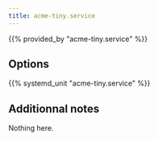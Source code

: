```yaml
---
title: acme-tiny.service
---
```


{{% provided_by "acme-tiny.service" %}}

## Options

{{% systemd_unit "acme-tiny.service" %}}

## Additionnal notes

Nothing here.